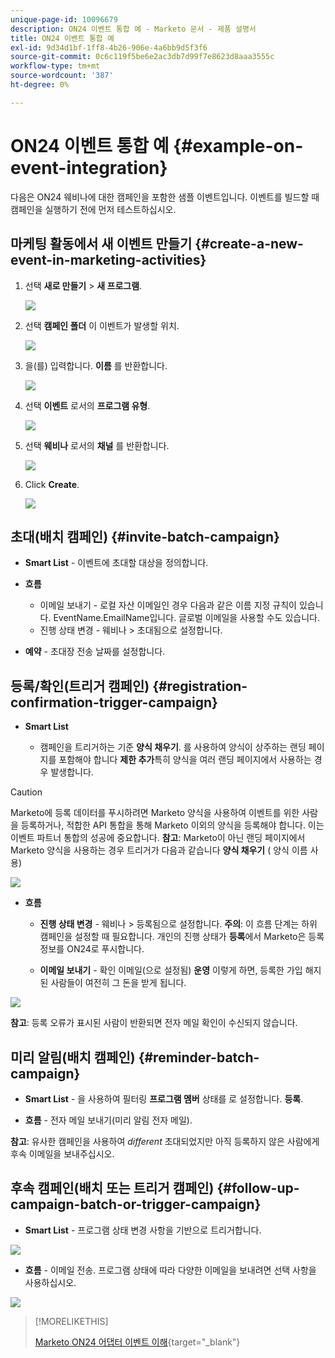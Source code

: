 ```yaml
---
unique-page-id: 10096679
description: ON24 이벤트 통합 예 - Marketo 문서 - 제품 설명서
title: ON24 이벤트 통합 예
exl-id: 9d34d1bf-1ff8-4b26-906e-4a6bb9d5f3f6
source-git-commit: 0c6c119f5be6e2ac3db7d99f7e8623d8aaa3555c
workflow-type: tm+mt
source-wordcount: '387'
ht-degree: 0%

---
```


# ON24 이벤트 통합 예 {#example-on-event-integration}

다음은 ON24 웨비나에 대한 캠페인을 포함한 샘플 이벤트입니다. 이벤트를 빌드할 때 캠페인을 실행하기 전에 먼저 테스트하십시오.

## 마케팅 활동에서 새 이벤트 만들기 {#create-a-new-event-in-marketing-activities}

1. 선택 **새로 만들기** > **새 프로그램**.

   ![](assets/image2015-12-22-15-3a35-3a15.png)

1. 선택 **캠페인 폴더** 이 이벤트가 발생할 위치.

   ![](assets/image2015-12-22-15-3a39-3a51.png)

1. 을(를) 입력합니다. **이름** 를 반환합니다.

   ![](assets/image2015-12-22-15-3a43-3a4.png)

1. 선택 **이벤트** 로서의 **프로그램 유형**.

   ![](assets/image2015-12-22-15-3a44-3a41.png)

1. 선택 **웨비나** 로서의 **채널** 를 반환합니다.

   ![](assets/image2015-12-22-15-3a46-3a34.png)

1. Click **Create**.

   ![](assets/image2015-12-22-15-3a48-3a20.png)

## 초대(배치 캠페인)  {#invite-batch-campaign}

* **Smart List** - 이벤트에 초대할 대상을 정의합니다.
* **흐름**

   * 이메일 보내기 - 로컬 자산 이메일인 경우 다음과 같은 이름 지정 규칙이 있습니다. EventName.EmailName입니다. 글로벌 이메일을 사용할 수도 있습니다.
   * 진행 상태 변경 - 웨비나 > 초대됨으로 설정합니다.

* **예약** - 초대장 전송 날짜를 설정합니다.

## 등록/확인(트리거 캠페인) {#registration-confirmation-trigger-campaign}

* **Smart List**

   * 캠페인을 트리거하는 기준 **양식 채우기**. 를 사용하여 양식이 상주하는 랜딩 페이지를 포함해야 합니다 **제한 추가**&#x200B;특히 양식을 여러 랜딩 페이지에서 사용하는 경우 발생합니다.

>[!CAUTION]
>
>Marketo에 등록 데이터를 푸시하려면 Marketo 양식을 사용하여 이벤트를 위한 사람을 등록하거나, 적합한 API 통합을 통해 Marketo 이외의 양식을 등록해야 합니다. 이는 이벤트 파트너 통합의 성공에 중요합니다. **참고**: Marketo이 아닌 랜딩 페이지에서 Marketo 양식을 사용하는 경우 트리거가 다음과 같습니다 **양식 채우기** ( 양식 이름 사용)

![](assets/image2015-12-22-15-3a50-3a22.png)

* **흐름**

   * **진행 상태 변경** - 웨비나 > 등록됨으로 설정합니다. **주의**: 이 흐름 단계는 하위 캠페인을 설정할 때 필요합니다. 개인의 진행 상태가 **등록**&#x200B;에서 Marketo은 등록 정보를 ON24로 푸시합니다.

   * **이메일 보내기** - 확인 이메일(으로 설정됨) **운영** 이렇게 하면, 등록한 가입 해지된 사람들이 여전히 그 돈을 받게 됩니다.

![](assets/image2015-12-22-15-3a52-3a9.png)

**참고**: 등록 오류가 표시된 사람이 반환되면 전자 메일 확인이 수신되지 않습니다.

## 미리 알림(배치 캠페인) {#reminder-batch-campaign}

* **Smart List** - 을 사용하여 필터링 **프로그램 멤버** 상태를 로 설정합니다. **등록**.

* **흐름** - 전자 메일 보내기(미리 알림 전자 메일).

**참고**: 유사한 캠페인을 사용하여 *different* 초대되었지만 아직 등록하지 않은 사람에게 후속 이메일을 보내주십시오.

## 후속 캠페인(배치 또는 트리거 캠페인) {#follow-up-campaign-batch-or-trigger-campaign}

* **Smart List** - 프로그램 상태 변경 사항을 기반으로 트리거합니다.

![](assets/image2015-12-22-15-3a57-3a25.png)

* **흐름** - 이메일 전송. 프로그램 상태에 따라 다양한 이메일을 보내려면 선택 사항을 사용하십시오.

![](assets/ten.png)

>[!MORELIKETHIS]
>
>[Marketo ON24 어댑터 이벤트 이해](/help/marketo/product-docs/demand-generation/events/create-an-event/create-an-event-with-the-marketo-on24-adapter/understanding-marketo-on24-adapter-events.md){target=&quot;_blank&quot;}
